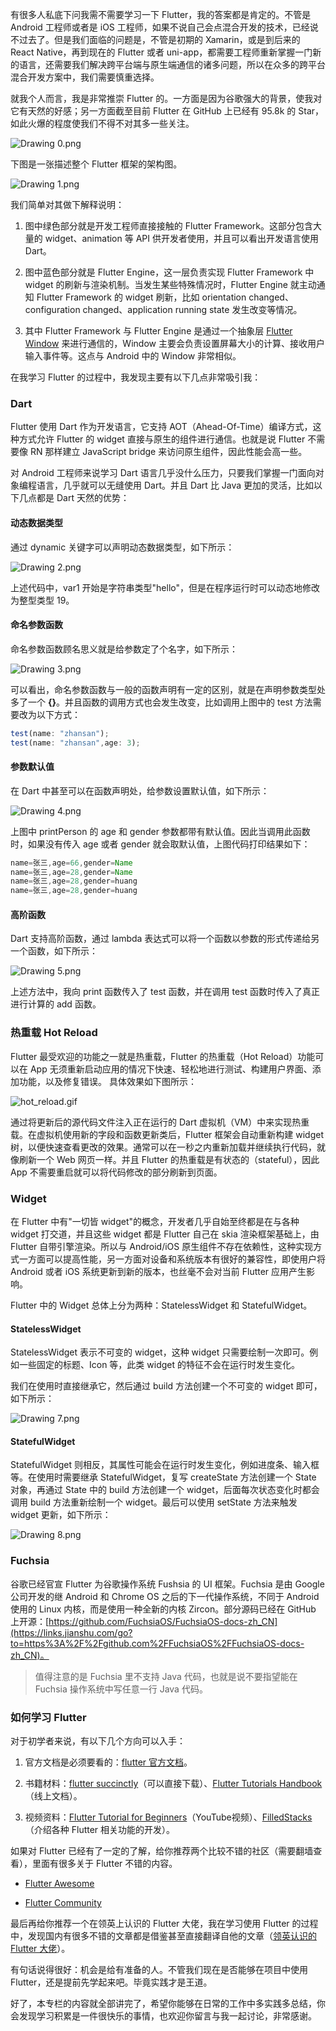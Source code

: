有很多人私底下问我需不需要学习一下 Flutter，我的答案都是肯定的。不管是 Android 工程师或者是 iOS 工程师，如果不说自己会点混合开发的技术，已经说不过去了。但是我们面临的问题是，不管是初期的 Xamarin，或是到后来的 React Native，再到现在的 Flutter 或者 uni-app，都需要工程师重新掌握一门新的语言，还需要我们解决跨平台端与原生端通信的诸多问题，所以在众多的跨平台混合开发方案中，我们需要慎重选择。

就我个人而言，我是非常推崇 Flutter 的。一方面是因为谷歌强大的背景，使我对它有天然的好感；另一方面截至目前 Flutter 在 GitHub 上已经有 95.8k 的 Star，如此火爆的程度使我们不得不对其多一些关注。

<Image alt="Drawing 0.png" src="https://s0.lgstatic.com/i/image/M00/33/5A/Ciqc1F8P_cyAClMfAAB3x5a_qe8387.png"/>

下图是一张描述整个 Flutter 框架的架构图。

<Image alt="Drawing 1.png" src="https://s0.lgstatic.com/i/image/M00/33/5A/Ciqc1F8P_dSAUUKtAAGZWfKnE98391.png"/>

我们简单对其做下解释说明：

1. 图中绿色部分就是开发工程师直接接触的 Flutter Framework。这部分包含大量的 widget、animation 等 API 供开发者使用，并且可以看出开发语言使用 Dart。

2. 图中蓝色部分就是 Flutter Engine，这一层负责实现 Flutter Framework 中 widget 的刷新与渲染机制。当发生某些特殊情况时，Flutter Engine 就主动通知 Flutter Framework 的 widget 刷新，比如 orientation changed、configuration changed、application running state 发生改变等情况。

3. 其中 Flutter Framework 与 Flutter Engine 是通过一个抽象层 [Flutter Window](https://api.flutter.dev/flutter/dart-ui/Window-class.html) 来进行通信的，Window 主要会负责设置屏幕大小的计算、接收用户输入事件等。这点与 Android 中的 Window 非常相似。

在我学习 Flutter 的过程中，我发现主要有以下几点非常吸引我：

### Dart

Flutter 使用 Dart 作为开发语言，它支持 AOT（Ahead-Of-Time）编译方式，这种方式允许 Flutter 的 widget 直接与原生的组件进行通信。也就是说 Flutter 不需要像 RN 那样建立 JavaScript bridge 来访问原生组件，因此性能会高一些。

对 Android 工程师来说学习 Dart 语言几乎没什么压力，只要我们掌握一门面向对象编程语言，几乎就可以无缝使用 Dart。并且 Dart 比 Java 更加的灵活，比如以下几点都是 Dart 天然的优势：

#### 动态数据类型

通过 dynamic 关键字可以声明动态数据类型，如下所示：

<Image alt="Drawing 2.png" src="https://s0.lgstatic.com/i/image/M00/33/5A/Ciqc1F8P_eyAKaafAAGa6LhmZmY104.png"/>

上述代码中，var1 开始是字符串类型"hello"，但是在程序运行时可以动态地修改为整型类型 19。

#### 命名参数函数

命名参数函数顾名思义就是给参数定了个名字，如下所示：

<Image alt="Drawing 3.png" src="https://s0.lgstatic.com/i/image/M00/33/65/CgqCHl8P_feAfOEIAAKnKvhizy8211.png"/>

可以看出，命名参数函数与一般的函数声明有一定的区别，就是在声明参数类型处多了一个 **{}**。并且函数的调用方式也会发生改变，比如调用上图中的 test 方法需要改为以下方式：

```js
test(name: "zhansan");
test(name: "zhansan",age: 3);
```

#### 参数默认值

在 Dart 中甚至可以在函数声明处，给参数设置默认值，如下所示：

<Image alt="Drawing 4.png" src="https://s0.lgstatic.com/i/image/M00/33/5A/Ciqc1F8P_hWAElmMAAEJAr9u0h8350.png"/>

上图中 printPerson 的 age 和 gender 参数都带有默认值。因此当调用此函数时，如果没有传入 age 或者 gender 就会取默认值，上图代码打印结果如下：

```java
name=张三,age=66,gender=Name
name=张三,age=28,gender=Name
name=张三,age=28,gender=huang
name=张三,age=28,gender=huang
```

#### 高阶函数

Dart 支持高阶函数，通过 lambda 表达式可以将一个函数以参数的形式传递给另一个函数，如下所示：

<Image alt="Drawing 5.png" src="https://s0.lgstatic.com/i/image/M00/33/65/CgqCHl8P_gyAKLuwAACFJ9z2vvE511.png"/>

上述方法中，我向 print 函数传入了 test 函数，并在调用 test 函数时传入了真正进行计算的 add 函数。

### 热重载 Hot Reload

Flutter 最受欢迎的功能之一就是热重载，Flutter 的热重载（Hot Reload）功能可以在 App 无须重新启动应用的情况下快速、轻松地进行测试、构建用户界面、添加功能，以及修复错误。 具体效果如下图所示：

<Image alt="hot_reload.gif" src="https://s0.lgstatic.com/i/image/M00/33/5A/Ciqc1F8P_jOACho2AAw9laxZmT0299.gif"/>

通过将更新后的源代码文件注入正在运行的 Dart 虚拟机（VM）中来实现热重载。在虚拟机使用新的字段和函数更新类后，Flutter 框架会自动重新构建 widget 树，以便快速查看更改的效果。通常可以在一秒之内重新加载并继续执行代码，就像刷新一个 Web 网页一样。并且 Flutter 的热重载是有状态的（stateful），因此 App 不需要重启就可以将代码修改的部分刷新到页面。

### Widget

在 Flutter 中有"一切皆 widget"的概念，开发者几乎自始至终都是在与各种 widget 打交道，并且这些 widget 都是 Flutter 自己在 skia 渲染框架基础上，由 Flutter 自带引擎渲染。所以与 Android/iOS 原生组件不存在依赖性，这种实现方式一方面可以提高性能，另一方面对设备和系统版本有很好的兼容性，即使用户将 Android 或者 iOS 系统更新到新的版本，也丝毫不会对当前 Flutter 应用产生影响。

Flutter 中的 Widget 总体上分为两种：StatelessWidget 和 StatefulWidget。

#### StatelessWidget

StatelessWidget 表示不可变的 widget，这种 widget 只需要绘制一次即可。例如一些固定的标题、Icon 等，此类 widget 的特征不会在运行时发生变化。

我们在使用时直接继承它，然后通过 build 方法创建一个不可变的 widget 即可，如下所示：

<Image alt="Drawing 7.png" src="https://s0.lgstatic.com/i/image/M00/33/5B/Ciqc1F8P_kSACCpRAABzYup1r2Y463.png"/>

#### StatefulWidget

StatefulWidget 则相反，其属性可能会在运行时发生变化，例如进度条、输入框等。在使用时需要继承 StatefulWidget，复写 createState 方法创建一个 State 对象，再通过 State 中的 build 方法创建一个 widget，后面每次状态变化时都会调用 build 方法重新绘制一个 widget。最后可以使用 setState 方法来触发 widget 更新，如下所示：

<Image alt="Drawing 8.png" src="https://s0.lgstatic.com/i/image/M00/33/66/CgqCHl8P_k6APJL5AAHOAecSHoA997.png"/>

### Fuchsia

谷歌已经官宣 Flutter 为谷歌操作系统 Fushsia 的 UI 框架。Fuchsia 是由 Google 公司开发的继 Android 和 Chrome OS 之后的下一代操作系统，不同于 Android 使用的 Linux 内核，而是使用一种全新的内核 Zircon。部分源码已经在 GitHub 上开源：[https://github.com/FuchsiaOS/FuchsiaOS-docs-zh_CN](https://links.jianshu.com/go?to=https%3A%2F%2Fgithub.com%2FFuchsiaOS%2FFuchsiaOS-docs-zh_CN)。
> 值得注意的是 Fuchsia 里不支持 Java 代码，也就是说不要指望能在 Fuchsia 操作系统中写任意一行 Java 代码。

### 如何学习 Flutter

对于初学者来说，有以下几个方向可以入手：

1. 官方文档是必须要看的：[flutter 官方文档](https://flutter.dev/docs)。

2. 书籍材料：[flutter succinctly](https://www.syncfusion.com/ebooks/flutter-succinctly)（可以直接下载）、[Flutter Tutorials Handbook](https://kodestat.gitbook.io/flutter/)（线上文档）。

3. 视频资料：[Flutter Tutorial for Beginners](https://www.youtube.com/playlist?list=PL4cUxeGkcC9jLYyp2Aoh6hcWuxFDX6PBJ)（YouTube视频）、[FilledStacks](https://www.youtube.com/channel/UC2d0BYlqQCdF9lJfydl_02Q/featured)（介绍各种 Flutter 相关功能的开发）。

如果对 Flutter 已经有了一定的了解，给你推荐两个比较不错的社区（需要翻墙查看），里面有很多关于 Flutter 不错的内容。

* [Flutter Awesome](https://flutterawesome.com/)

* [Flutter Community](https://medium.com/flutter-community)

最后再给你推荐一个在领英上认识的 Flutter 大佬，我在学习使用 Flutter 的过程中，发现国内有很多不错的文章都是借鉴甚至直接翻译自他的文章（[领英认识的 Flutter 大佬](https://www.didierboelens.com/blog/)）。

有句话说得很好：机会是给有准备的人。不管我们现在是否能够在项目中使用 Flutter，还是提前先学起来吧。毕竟实践才是王道。

好了，本专栏的内容就全部讲完了，希望你能够在日常的工作中多实践多总结，你会发现学习积累是一件很快乐的事情，也欢迎你留言与我一起讨论，非常感谢。
